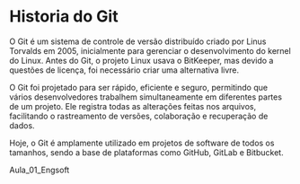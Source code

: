 # Historia do Git 

O Git é um sistema de controle de versão distribuído criado por Linus Torvalds em 2005, inicialmente para gerenciar o desenvolvimento do kernel do Linux. Antes do Git, o projeto Linux usava o BitKeeper, mas devido a questões de licença, foi necessário criar uma alternativa livre.

O Git foi projetado para ser rápido, eficiente e seguro, permitindo que vários desenvolvedores trabalhem simultaneamente em diferentes partes de um projeto. Ele registra todas as alterações feitas nos arquivos, facilitando o rastreamento de versões, colaboração e recuperação de dados.

Hoje, o Git é amplamente utilizado em projetos de software de todos os tamanhos, sendo a base de plataformas como GitHub, GitLab e Bitbucket.

Aula_01_Engsoft
